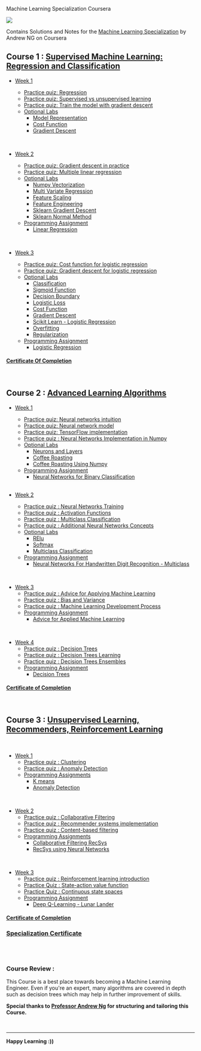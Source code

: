  Machine Learning Specialization Coursera


![](/resources/title-head.png)

Contains Solutions and Notes for the [Machine Learning Specialization](https://www.coursera.org/specializations/machine-learning-introduction/?utm_medium=coursera&utm_source=home-page&utm_campaign=mlslaunch2022IN) by Andrew NG on Coursera 


## Course 1 : [Supervised Machine Learning: Regression and Classification ](https://www.coursera.org/learn/machine-learning?specialization=machine-learning-introduction)

- [Week 1](/Regression-and-Supervised-Learning/Week%2001%20Labs/Supervised%20vs%20unsupervised%20learning.png)

    - [Practice quiz: Regression](/C1%20-%20Supervised%20Machine%20Learning%3A%20Regression%20and%20Classification/week1/Practice%20quiz%3A%20Regression/)
    - [Practice quiz: Supervised vs unsupervised learning](/C1%20-%20Supervised%20Machine%20Learning%3A%20Regression%20and%20Classification/week1/Practice%20quiz%3A%20Supervised%20vs%20unsupervised%20learning/)
    - [Practice quiz: Train the model with gradient descent](/C1%20-%20Supervised%20Machine%20Learning%3A%20Regression%20and%20Classification/week1/Practice%20quiz%3A%20Train%20the%20model%20with%20gradient%20descent/)
  - [Optional Labs](/C1%20-%20Supervised%20Machine%20Learning%3A%20Regression%20and%20Classification/week1/Optional%20Labs)
    - [Model Representation](/C1%20-%20Supervised%20Machine%20Learning%3A%20Regression%20and%20Classification/week1/Optional%20Labs/C1_W1_Lab03_Model_Representation_Soln.ipynb)
    - [Cost Function](/C1%20-%20Supervised%20Machine%20Learning%3A%20Regression%20and%20Classification/week1/Optional%20Labs/C1_W1_Lab04_Cost_function_Soln.ipynb)
    - [Gradient Descent](/C1%20-%20Supervised%20Machine%20Learning%3A%20Regression%20and%20Classification/week1/Optional%20Labs/C1_W1_Lab05_Gradient_Descent_Soln.ipynb)

<br/>

- [Week 2](/C1%20-%20Supervised%20Machine%20Learning%3A%20Regression%20and%20Classification/week2/) 

    - [Practice quiz: Gradient descent in practice](/C1%20-%20Supervised%20Machine%20Learning%3A%20Regression%20and%20Classification/week2/Practice%20quiz%3A%20Gradient%20descent%20in%20practice/)
    - [Practice quiz: Multiple linear regression](/C1%20-%20Supervised%20Machine%20Learning%3A%20Regression%20and%20Classification/week2/Practice%20quiz%3A%20Multiple%20linear%20regression/)
    - [Optional Labs](/C1%20-%20Supervised%20Machine%20Learning%3A%20Regression%20and%20Classification/week2/Optional%20Labs/)
      - [Numpy Vectorization](/C1%20-%20Supervised%20Machine%20Learning%3A%20Regression%20and%20Classification/week2/Optional%20Labs/C1_W2_Lab01_Python_Numpy_Vectorization_Soln.ipynb)
      - [Multi Variate Regression](/C1%20-%20Supervised%20Machine%20Learning%3A%20Regression%20and%20Classification/week2/Optional%20Labs/C1_W2_Lab02_Multiple_Variable_Soln.ipynb)
      - [Feature Scaling](/C1%20-%20Supervised%20Machine%20Learning%3A%20Regression%20and%20Classification/week2/Optional%20Labs/C1_W2_Lab03_Feature_Scaling_and_Learning_Rate_Soln.ipynb)
      - [Feature Engineering](/C1%20-%20Supervised%20Machine%20Learning%3A%20Regression%20and%20Classification/week2/Optional%20Labs/C1_W2_Lab04_FeatEng_PolyReg_Soln.ipynb)
      - [Sklearn Gradient Descent](/C1%20-%20Supervised%20Machine%20Learning%3A%20Regression%20and%20Classification/week2/Optional%20Labs/C1_W2_Lab05_Sklearn_GD_Soln.ipynb)
      - [Sklearn Normal Method](/C1%20-%20Supervised%20Machine%20Learning%3A%20Regression%20and%20Classification/week2/Optional%20Labs/C1_W2_Lab06_Sklearn_Normal_Soln.ipynb)
    - [Programming Assignment](/C1%20-%20Supervised%20Machine%20Learning%3A%20Regression%20and%20Classification/week2/C1W2A1/)
      - [Linear Regression](/C1%20-%20Supervised%20Machine%20Learning%3A%20Regression%20and%20Classification/week2/C1W2A1/C1_W2_Linear_Regression.ipynb)

<br/>

- [Week 3](/C1%20-%20Supervised%20Machine%20Learning%3A%20Regression%20and%20Classification/week3/)

    - [Practice quiz: Cost function for logistic regression](/C1%20-%20Supervised%20Machine%20Learning:%20Regression%20and%20Classification/week3/Practice%20quiz:%20Cost%20function%20for%20logistic%20regression/)
    - [Practice quiz: Gradient descent for logistic regression](/C1%20-%20Supervised%20Machine%20Learning:%20Regression%20and%20Classification/week3/Practice%20quiz:%20Gradient%20descent%20for%20logistic%20regression/)
    - [Optional Labs](/C1%20-%20Supervised%20Machine%20Learning:%20Regression%20and%20Classification/week3/Optional%20Labs/)
        - [Classification](/C1%20-%20Supervised%20Machine%20Learning:%20Regression%20and%20Classification/week3/Optional%20Labs/C1_W3_Lab01_Classification_Soln.ipynb)
        - [Sigmoid Function](/C1%20-%20Supervised%20Machine%20Learning:%20Regression%20and%20Classification/week3/Optional%20Labs/C1_W3_Lab02_Sigmoid_function_Soln.ipynb)
        - [Decision Boundary](/C1%20-%20Supervised%20Machine%20Learning:%20Regression%20and%20Classification/week3/Optional%20Labs/C1_W3_Lab03_Decision_Boundary_Soln.ipynb)
        - [Logistic Loss](/C1%20-%20Supervised%20Machine%20Learning:%20Regression%20and%20Classification/week3/Optional%20Labs/C1_W3_Lab04_LogisticLoss_Soln.ipynb)
        - [Cost Function](/C1%20-%20Supervised%20Machine%20Learning:%20Regression%20and%20Classification/week3/Optional%20Labs/C1_W3_Lab05_Cost_Function_Soln.ipynb)
        - [Gradient Descent](/C1%20-%20Supervised%20Machine%20Learning:%20Regression%20and%20Classification/week3/Optional%20Labs/C1_W3_Lab06_Gradient_Descent_Soln.ipynb)
        - [Scikit Learn - Logistic Regression](/C1%20-%20Supervised%20Machine%20Learning:%20Regression%20and%20Classification/week3/Optional%20Labs/C1_W3_Lab07_Scikit_Learn_Soln.ipynb)
        - [Overfitting](/C1%20-%20Supervised%20Machine%20Learning:%20Regression%20and%20Classification/week3/Optional%20Labs/C1_W3_Lab08_Overfitting_Soln.ipynb)
        - [Regularization](/C1%20-%20Supervised%20Machine%20Learning:%20Regression%20and%20Classification/week3/Optional%20Labs/C1_W3_Lab09_Regularization_Soln.ipynb)
    - [Programming Assignment](/C1%20-%20Supervised%20Machine%20Learning:%20Regression%20and%20Classification/week3/C1W3A1/)
      - [Logistic Regression](/C1%20-%20Supervised%20Machine%20Learning:%20Regression%20and%20Classification/week3/C1W3A1/C1_W3_Logistic_Regression.ipynb)

#### [Certificate Of Completion](https://coursera.org/share/195768f3c1a83e42298d3f61dae99d01)

<br/>

## Course 2 : [Advanced Learning Algorithms](https://www.coursera.org/learn/advanced-learning-algorithms?specialization=machine-learning-introduction)

- [Week 1](/C2%20-%20Advanced%20Learning%20Algorithms/week1)
    - [Practice quiz: Neural networks intuition](/C2%20-%20Advanced%20Learning%20Algorithms/week1/Practice%20quiz:%20Neural%20networks%20intuition)
    - [Practice quiz: Neural network model](/C2%20-%20Advanced%20Learning%20Algorithms/week1/Practice%20quiz:%20Neural%20network%20model)
    - [Practice quiz: TensorFlow implementation](/C2%20-%20Advanced%20Learning%20Algorithms/week1/Practice%20quiz:%20TensorFlow%20implementation)
    - [Practice quiz : Neural Networks Implementation in Numpy](https://github.com/greyhatguy007/Machine-Learning-Specialization-Coursera/blob/e5d6103f4bdf732390bd85aeb453002f276d8bf3/C2%20-%20Advanced%20Learning%20Algorithms/week1/Practice-Quiz-Neural-Networks-Implementation-in-python)
    - [Optional Labs](https://github.com/greyhatguy007/Machine-Learning-Specialization-Coursera/blob/794f84af434b89b90af8d21b25727661f71148d6/C2%20-%20Advanced%20Learning%20Algorithms/week1/optional-labs)
      - [Neurons and Layers](https://github.com/greyhatguy007/Machine-Learning-Specialization-Coursera/blob/794f84af434b89b90af8d21b25727661f71148d6/C2%20-%20Advanced%20Learning%20Algorithms/week1/optional-labs/C2_W1_Lab01_Neurons_and_Layers.ipynb)
      - [Coffee Roasting](https://github.com/greyhatguy007/Machine-Learning-Specialization-Coursera/blob/794f84af434b89b90af8d21b25727661f71148d6/C2%20-%20Advanced%20Learning%20Algorithms/week1/optional-labs/C2_W1_Lab02_CoffeeRoasting_TF.ipynb)
      - [Coffee Roasting Using Numpy](https://github.com/greyhatguy007/Machine-Learning-Specialization-Coursera/blob/794f84af434b89b90af8d21b25727661f71148d6/C2%20-%20Advanced%20Learning%20Algorithms/week1/optional-labs/C2_W1_Lab03_CoffeeRoasting_Numpy.ipynb)
    - [Programming Assignment](https://github.com/greyhatguy007/Machine-Learning-Specialization-Coursera/blob/794f84af434b89b90af8d21b25727661f71148d6/C2%20-%20Advanced%20Learning%20Algorithms/week1/C2W1A1)
      - [Neural Networks for Binary Classification](https://github.com/greyhatguy007/Machine-Learning-Specialization-Coursera/blob/794f84af434b89b90af8d21b25727661f71148d6/C2%20-%20Advanced%20Learning%20Algorithms/week1/C2W1A1/C2_W1_Assignment.ipynb)
  

  <br/>

- [Week 2](/C2%20-%20Advanced%20Learning%20Algorithms/week2)
    - [Practice quiz : Neural Networks Training](https://github.com/greyhatguy007/Machine-Learning-Specialization-Coursera/blob/7e5505d650d56554edde4abebc51a2c7c7fb81fb/C2%20-%20Advanced%20Learning%20Algorithms/week2/Practice-Quiz-Neural-Network-Training)
    - [Practice quiz : Activation Functions](https://github.com/greyhatguy007/Machine-Learning-Specialization-Coursera/blob/f2b84223545cc7c0062903cf4eac5c6fda53dc20/C2%20-%20Advanced%20Learning%20Algorithms/week2/Practice-Quiz-Activation-Functions)
    - [Practice quiz : Multiclass Classification](https://github.com/greyhatguy007/Machine-Learning-Specialization-Coursera/blob/80c14a835b066568b075410bb2e5e1220b4c3653/C2%20-%20Advanced%20Learning%20Algorithms/week2/Practice-quiz-Multiclass-Classification)
    - [Practice quiz : Additional Neural Networks Concepts](https://github.com/greyhatguy007/Machine-Learning-Specialization-Coursera/blob/3bf176864d32d12eb2cb98ed4661e3ded627befa/C2%20-%20Advanced%20Learning%20Algorithms/week2/Practice-Quiz-Additional-Neural-Network-Concepts)
    - [Optional Labs](https://github.com/greyhatguy007/Machine-Learning-Specialization-Coursera/blob/fd18b6a34ba06c7743ad41917206227ec0d9ef12/C2%20-%20Advanced%20Learning%20Algorithms/week2/optional-labs)
        - [RElu](https://github.com/greyhatguy007/Machine-Learning-Specialization-Coursera/blob/fd18b6a34ba06c7743ad41917206227ec0d9ef12/C2%20-%20Advanced%20Learning%20Algorithms/week2/optional-labs/C2_W2_Relu.ipynb)
        - [Softmax](https://github.com/greyhatguy007/Machine-Learning-Specialization-Coursera/blob/fd18b6a34ba06c7743ad41917206227ec0d9ef12/C2%20-%20Advanced%20Learning%20Algorithms/week2/optional-labs/C2_W2_SoftMax.ipynb)
        - [Multiclass Classification](https://github.com/greyhatguy007/Machine-Learning-Specialization-Coursera/blob/fd18b6a34ba06c7743ad41917206227ec0d9ef12/C2%20-%20Advanced%20Learning%20Algorithms/week2/optional-labs/C2_W2_Multiclass_TF.ipynb)
    - [Programming Assignment](https://github.com/greyhatguy007/Machine-Learning-Specialization-Coursera/blob/fd18b6a34ba06c7743ad41917206227ec0d9ef12/C2%20-%20Advanced%20Learning%20Algorithms/week2/C2W2A1)
      - [Neural Networks For Handwritten Digit Recognition - Multiclass](https://github.com/greyhatguy007/Machine-Learning-Specialization-Coursera/blob/fd18b6a34ba06c7743ad41917206227ec0d9ef12/C2%20-%20Advanced%20Learning%20Algorithms/week2/C2W2A1/C2_W2_Assignment.ipynb)
    

<br/>

- [Week 3](/C2%20-%20Advanced%20Learning%20Algorithms/week3)
    - [Practice quiz : Advice for Applying Machine Learning](https://github.com/greyhatguy007/Machine-Learning-Specialization-Coursera/blob/614fe817ac9b5fba6718512ba8c8a36b856a1cab/C2%20-%20Advanced%20Learning%20Algorithms/week3/Practice-Quiz-Advice-for-applying-machine-learning)    
    - [Practice quiz : Bias and Variance](https://github.com/greyhatguy007/Machine-Learning-Specialization-Coursera/blob/7a8ce331775aa5c6ad3e9784744650fc77958b89/C2%20-%20Advanced%20Learning%20Algorithms/week3/practice-quiz-bias-and-variance)
    - [Practice quiz : Machine Learning Development Process](https://github.com/greyhatguy007/Machine-Learning-Specialization-Coursera/blob/7a8ce331775aa5c6ad3e9784744650fc77958b89/C2%20-%20Advanced%20Learning%20Algorithms/week3/practice-quiz-machine-learning-development-process)
    - [Programming Assignment](https://github.com/greyhatguy007/Machine-Learning-Specialization-Coursera/blob/7a8ce331775aa5c6ad3e9784744650fc77958b89/C2%20-%20Advanced%20Learning%20Algorithms/week3/C2W3A1)
        - [Advice for Applied Machine Learning](https://github.com/greyhatguy007/Machine-Learning-Specialization-Coursera/blob/7a8ce331775aa5c6ad3e9784744650fc77958b89/C2%20-%20Advanced%20Learning%20Algorithms/week3/C2W3A1/C2_W3_Assignment.ipynb)

<br/>


- [Week 4](/C2%20-%20Advanced%20Learning%20Algorithms/week4)
    - [Practice quiz : Decision Trees](https://github.com/greyhatguy007/Machine-Learning-Specialization-Coursera/blob/9d6b795c6a43d44b2c498df8ad3225f8c8849728/C2%20-%20Advanced%20Learning%20Algorithms/week4/practice-quiz-decision-trees)
    - [Practice quiz : Decision Trees Learning](https://github.com/greyhatguy007/Machine-Learning-Specialization-Coursera/blob/9d6b795c6a43d44b2c498df8ad3225f8c8849728/C2%20-%20Advanced%20Learning%20Algorithms/week4/practice-quiz-decision-tree-learning)
    - [Practice quiz : Decision Trees Ensembles](https://github.com/greyhatguy007/Machine-Learning-Specialization-Coursera/blob/9d6b795c6a43d44b2c498df8ad3225f8c8849728/C2%20-%20Advanced%20Learning%20Algorithms/week4/practice-quiz-tree-ensembles)
    - [Programming Assignment](https://github.com/greyhatguy007/Machine-Learning-Specialization-Coursera/blob/9d6b795c6a43d44b2c498df8ad3225f8c8849728/C2%20-%20Advanced%20Learning%20Algorithms/week4/C2W4A1)
        - [Decision Trees](https://github.com/greyhatguy007/Machine-Learning-Specialization-Coursera/blob/9d6b795c6a43d44b2c498df8ad3225f8c8849728/C2%20-%20Advanced%20Learning%20Algorithms/week4/C2W4A1/C2_W4_Decision_Tree_with_Markdown.ipynb)

#### [Certificate of Completion](https://coursera.org/share/c9a7766b0c6eab27db2e955376d29bf7)        

<br/>

## Course 3 : [Unsupervised Learning, Recommenders, Reinforcement Learning](https://www.coursera.org/learn/unsupervised-learning-recommenders-reinforcement-learning?specialization=machine-learning-introduction)

<br/>

- [Week 1](https://github.com/greyhatguy007/Machine-Learning-Specialization-Coursera/blob/20e9e2fafcabd86aeeabdda2f79316caba6a5213/C3%20-%20Unsupervised%20Learning,%20Recommenders,%20Reinforcement%20Learning/week1)
    - [Practice quiz : Clustering](https://github.com/greyhatguy007/Machine-Learning-Specialization-Coursera/blob/20e9e2fafcabd86aeeabdda2f79316caba6a5213/C3%20-%20Unsupervised%20Learning,%20Recommenders,%20Reinforcement%20Learning/week1/Practice%20Quiz:%20Clustering)
    - [Practice quiz : Anomaly Detection](https://github.com/greyhatguy007/Machine-Learning-Specialization-Coursera/blob/50762882a48709806ca8cfae482eafdb7ccbc394/C3%20-%20Unsupervised%20Learning,%20Recommenders,%20Reinforcement%20Learning/week1/Practice%20Quiz%20:%20Anomaly%20Detection)
    - [Programming Assignments](https://github.com/greyhatguy007/Machine-Learning-Specialization-Coursera/blob/078956db6f34d8c9e1dda497cd613922c5146ead/C3%20-%20Unsupervised%20Learning,%20Recommenders,%20Reinforcement%20Learning/week1/C3W1A)
        - [K means](https://github.com/greyhatguy007/Machine-Learning-Specialization-Coursera/blob/078956db6f34d8c9e1dda497cd613922c5146ead/C3%20-%20Unsupervised%20Learning,%20Recommenders,%20Reinforcement%20Learning/week1/C3W1A/C3W1A1/C3_W1_KMeans_Assignment.ipynb)
        - [Anomaly Detection](https://github.com/greyhatguy007/Machine-Learning-Specialization-Coursera/blob/3f7a43ce32bc6bea2fca7bc815ad2a5883422c9b/C3%20-%20Unsupervised%20Learning,%20Recommenders,%20Reinforcement%20Learning/week1/C3W1A/C3W1A2/C3_W1_Anomaly_Detection.ipynb)

<br/>

- [Week 2](https://github.com/greyhatguy007/Machine-Learning-Specialization-Coursera/blob/20e9e2fafcabd86aeeabdda2f79316caba6a5213/C3%20-%20Unsupervised%20Learning,%20Recommenders,%20Reinforcement%20Learning/week2)
    - [Practice quiz : Collaborative Filtering](https://github.com/greyhatguy007/Machine-Learning-Specialization-Coursera/blob/1d85288d0d29a33b780f7529f6e72837be7ad188/C3%20-%20Unsupervised%20Learning,%20Recommenders,%20Reinforcement%20Learning/week2/Practice%20Quiz%20:%20Collaborative%20Filtering)
    - [Practice quiz : Recommender systems implementation](https://github.com/greyhatguy007/Machine-Learning-Specialization-Coursera/blob/1d85288d0d29a33b780f7529f6e72837be7ad188/C3%20-%20Unsupervised%20Learning,%20Recommenders,%20Reinforcement%20Learning/week2/Practice%20Quiz%20:%20Recommender%20systems%20implementation)
    - [Practice quiz : Content-based filtering](https://github.com/greyhatguy007/Machine-Learning-Specialization-Coursera/blob/1d85288d0d29a33b780f7529f6e72837be7ad188/C3%20-%20Unsupervised%20Learning,%20Recommenders,%20Reinforcement%20Learning/week2/Practice%20Quiz%20:%20Content-based%20filtering)
    - [Programming Assignments](https://github.com/greyhatguy007/Machine-Learning-Specialization-Coursera/blob/1d85288d0d29a33b780f7529f6e72837be7ad188/C3%20-%20Unsupervised%20Learning,%20Recommenders,%20Reinforcement%20Learning/week2/C3W2)
        - [Collaborative Filtering RecSys](https://github.com/greyhatguy007/Machine-Learning-Specialization-Coursera/blob/1d85288d0d29a33b780f7529f6e72837be7ad188/C3%20-%20Unsupervised%20Learning,%20Recommenders,%20Reinforcement%20Learning/week2/C3W2/C3W2A1/C3_W2_Collaborative_RecSys_Assignment.ipynb)
        - [RecSys using Neural Networks](https://github.com/greyhatguy007/Machine-Learning-Specialization-Coursera/blob/1d85288d0d29a33b780f7529f6e72837be7ad188/C3%20-%20Unsupervised%20Learning,%20Recommenders,%20Reinforcement%20Learning/week2/C3W2/C3W2A2/C3_W2_RecSysNN_Assignment.ipynb)

<br/>

- [Week 3](https://github.com/greyhatguy007/Machine-Learning-Specialization-Coursera/blob/20e9e2fafcabd86aeeabdda2f79316caba6a5213/C3%20-%20Unsupervised%20Learning,%20Recommenders,%20Reinforcement%20Learning/week3)
    - [Practice quiz : Reinforcement learning introduction](https://github.com/greyhatguy007/Machine-Learning-Specialization-Coursera/blob/eb7aab8b6964336d3d8569f6e9380ca83775969e/C3%20-%20Unsupervised%20Learning,%20Recommenders,%20Reinforcement%20Learning/week3/Practice%20quiz%20:%20Reinforcement%20learning%20introduction)
    - [Practice Quiz : State-action value function](https://github.com/greyhatguy007/Machine-Learning-Specialization-Coursera/blob/eb7aab8b6964336d3d8569f6e9380ca83775969e/C3%20-%20Unsupervised%20Learning,%20Recommenders,%20Reinforcement%20Learning/week3/Practice%20Quiz%20:%20State-action%20value%20function)
    - [Practice Quiz : Continuous state spaces](https://github.com/greyhatguy007/Machine-Learning-Specialization-Coursera/blob/eb7aab8b6964336d3d8569f6e9380ca83775969e/C3%20-%20Unsupervised%20Learning,%20Recommenders,%20Reinforcement%20Learning/week3/Practice%20Quiz%20:%20Continuous%20state%20spaces)
    - [Programming Assignment](https://github.com/greyhatguy007/Machine-Learning-Specialization-Coursera/blob/84846129ed17898a3542fd1e5abc7605679fcfd8/C3%20-%20Unsupervised%20Learning,%20Recommenders,%20Reinforcement%20Learning/week3/C3W3A1)
        - [Deep Q-Learning - Lunar Lander](https://github.com/greyhatguy007/Machine-Learning-Specialization-Coursera/blob/84846129ed17898a3542fd1e5abc7605679fcfd8/C3%20-%20Unsupervised%20Learning,%20Recommenders,%20Reinforcement%20Learning/week3/C3W3A1/C3_W3_A1_Assignment.ipynb)
#### [Certificate of Completion](https://coursera.org/share/5bf5ee456b0c806df9b8622067b47ca6)


### [Specialization Certificate](https://coursera.org/share/52752961e6e785d06b020f1783b2e57a)

<br/>

<br/>



### Course Review :

This Course is a best place towards becoming a Machine Learning Engineer. Even if you're an expert, many algorithms are covered in depth such as decision trees which may help in further improvement of skills.

**Special thanks to [Professor Andrew Ng](https://www.andrewng.org/) for structuring and tailoring this Course.**

<br/>

<hr/>

**Happy Learning :))**

